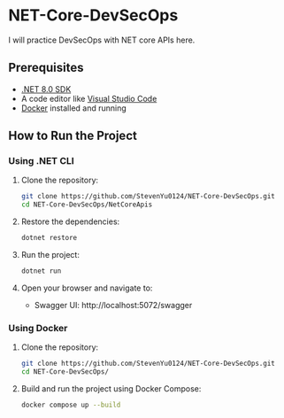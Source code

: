# NET-Core-DevSecOps

I will practice DevSecOps with NET core APIs here.

## Prerequisites

- [.NET 8.0 SDK](https://dotnet.microsoft.com/download/dotnet/8.0)
- A code editor like [Visual Studio Code](https://code.visualstudio.com/)
- [Docker](https://www.docker.com/) installed and running

## How to Run the Project

### Using .NET CLI

1. Clone the repository:
    ```bash
    git clone https://github.com/StevenYu0124/NET-Core-DevSecOps.git
    cd NET-Core-DevSecOps/NetCoreApis
    ```

2. Restore the dependencies:
    ```bash
    dotnet restore
    ```

3. Run the project:
    ```bash
    dotnet run
    ```

4. Open your browser and navigate to:
    - Swagger UI: http://localhost:5072/swagger

### Using Docker

1. Clone the repository:
    ```bash
    git clone https://github.com/StevenYu0124/NET-Core-DevSecOps.git
    cd NET-Core-DevSecOps/
    ```

2. Build and run the project using Docker Compose:
    ```bash
    docker compose up --build
    ```